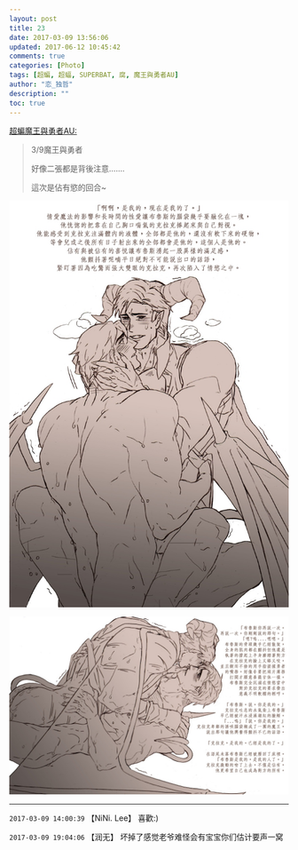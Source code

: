```yaml
---
layout: post
title: 23
date: 2017-03-09 13:56:06
updated: 2017-06-12 10:45:42
comments: true
categories: [Photo]
tags: [超蝙, 超蝠, SUPERBAT, 腐, 魔王與勇者AU]
author: "恋_独哲"
description: ""
toc: true
---
```


<p reblogfrom="reblogfrom"  ><a target="_blank" href="http://superbatdemogorgonandthebrave.lofter.com/post/1eb6db1d_e9a006e"  >超蝙魔王與勇者AU:</a></p> 
<blockquote> 
 <p>3/9魔王與勇者</p> 
 <p>好像二張都是背後注意.......</p> 
 <p>這次是佔有慾的回合~</p> 
</blockquote>

![](https://raw.githubusercontent.com/alicewish/maple50821/master/img_YW5MWVN1NEpoZFU4RHF4aXZOZk44bURIUHJSRUxqV3RIVXhyTC9yNmlyazU0djR5d3lQU21nPT0.jpg)

![](https://raw.githubusercontent.com/alicewish/maple50821/master/img_YW5MWVN1NEpoZFU4RHF4aXZOZk44dVJxaWhWQWpKUFU5SWJlYm11cEZNRXJheGQyVGl5aFpnPT0.jpg)

---

`2017-03-09 14:00:39` 【NiNi. Lee】 喜歡:)

`2017-03-09 19:04:06` 【润无】 坏掉了感觉老爷难怪会有宝宝你们估计要声一窝
